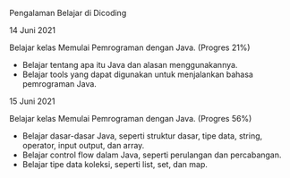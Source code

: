 Pengalaman Belajar di Dicoding

14 Juni 2021

Belajar kelas Memulai Pemrograman dengan Java. (Progres 21%)

- Belajar tentang apa itu Java dan alasan menggunakannya.
- Belajar tools yang dapat digunakan untuk menjalankan bahasa pemrograman Java.

15 Juni 2021

Belajar kelas Memulai Pemrograman dengan Java. (Progres 56%)

- Belajar dasar-dasar Java, seperti struktur dasar, tipe data, string, operator, input output, dan array.
- Belajar control flow dalam Java, seperti perulangan dan percabangan.
- Belajar tipe data koleksi, seperti list, set, dan map.
